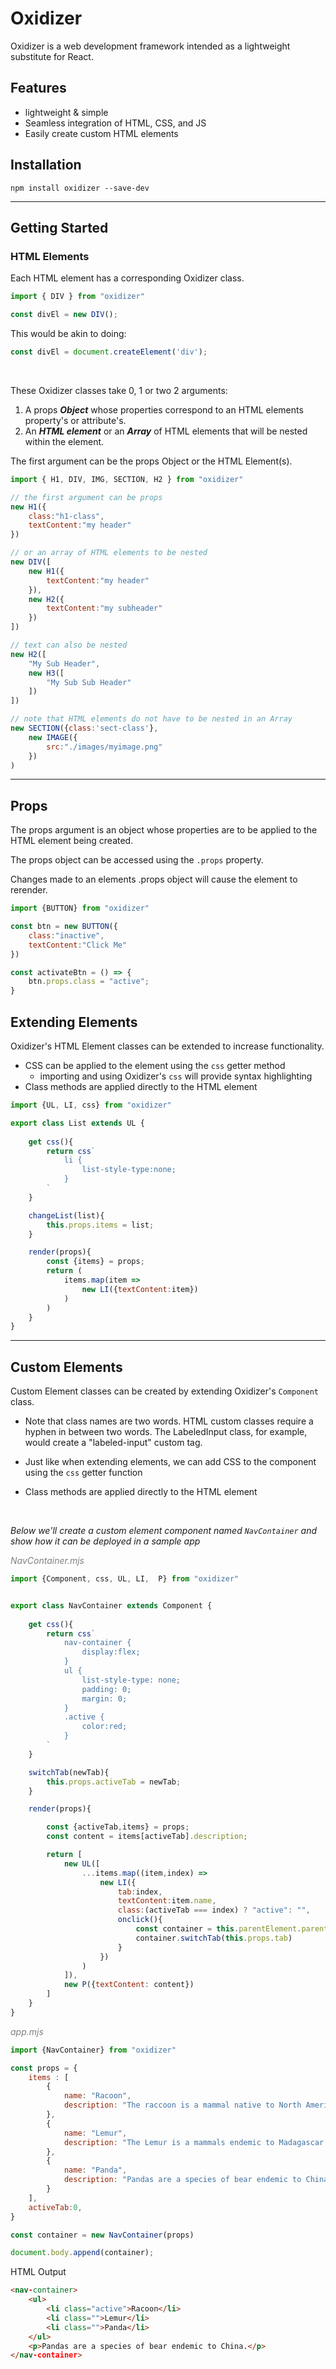 # Oxidizer

Oxidizer is a web development framework intended as a lightweight substitute for React.

## Features
- lightweight & simple
- Seamless integration of HTML, CSS, and JS
- Easily create custom HTML elements 

## Installation
    npm install oxidizer --save-dev

---

## Getting Started
### HTML Elements

Each HTML element has a corresponding Oxidizer class. 

``` javascript
import { DIV } from "oxidizer"

const divEl = new DIV();
```

This would be akin to doing:

``` javascript
const divEl = document.createElement('div');
```
<br/>

These Oxidizer classes take 0, 1 or two 2 arguments:
1. A props ***Object*** whose properties correspond to an HTML elements property's or attribute's.
2. An ***HTML element*** or an ***Array*** of HTML elements that will be nested within the element. 

The first argument can be the props Object or the HTML Element(s).

```javascript
import { H1, DIV, IMG, SECTION, H2 } from "oxidizer"

// the first argument can be props
new H1({
    class:"h1-class",
    textContent:"my header"
})

// or an array of HTML elements to be nested
new DIV([
    new H1({
        textContent:"my header"
    }),
    new H2({
        textContent:"my subheader"
    })
])

// text can also be nested
new H2([
    "My Sub Header",
    new H3([
        "My Sub Sub Header"
    ])
])

// note that HTML elements do not have to be nested in an Array
new SECTION({class:'sect-class'},
    new IMAGE({
        src:"./images/myimage.png"
    })
)
```

<hr/>

## Props
The props argument is an object whose properties are to be applied to the HTML element being created.

The props object can be accessed using the <code>.props</code> property.

Changes made to an elements .props object will cause the element to rerender.

```javascript
import {BUTTON} from "oxidizer"

const btn = new BUTTON({
    class:"inactive",
    textContent:"Click Me"
})

const activateBtn = () => {
    btn.props.class = "active";
}
```
## Extending Elements
Oxidizer's HTML Element classes can be extended to increase functionality. 

 * CSS can be applied to the element using the <code>css</code> getter method
    * importing and using Oxidizer's <code>css</code> will provide syntax highlighting
 * Class methods are applied directly to the HTML element

```javascript
import {UL, LI, css} from "oxidizer"

export class List extends UL {
    
    get css(){
        return css`
            li {
                list-style-type:none;
            }
        `
    }

    changeList(list){
        this.props.items = list;
    }

    render(props){
        const {items} = props;
        return (
            items.map(item => 
                new LI({textContent:item})
            )
        )
    }
}

```
<hr/>

## Custom Elements

Custom Element classes can be created by extending Oxidizer's <code>Component</code> class.

* Note that class names are two words. HTML custom classes require a hyphen in between two words. The LabeledInput class, for example, would create a "labeled-input" custom tag. 

* Just like when extending elements, we can add CSS to the component using the <code>css</code> getter function

* Class methods are applied directly to the HTML element

<br/>

*Below we'll create a custom element component named <code>NavContainer</code> and show how it can be deployed in a sample app*
<br/> 

<i style="color:gray;">NavContainer.mjs</i>

```javascript
import {Component, css, UL, LI,  P} from "oxidizer"


export class NavContainer extends Component {
    
    get css(){
        return css`
            nav-container {
                display:flex;
            }
            ul {
                list-style-type: none; 
                padding: 0;
                margin: 0; 
            }
            .active {
                color:red;
            }
        `
    }

    switchTab(newTab){
        this.props.activeTab = newTab;
    }

    render(props){

        const {activeTab,items} = props;
        const content = items[activeTab].description;

        return [
            new UL([
                ...items.map((item,index) => 
                    new LI({
                        tab:index,
                        textContent:item.name,
                        class:(activeTab === index) ? "active": "",
                        onclick(){                            
                            const container = this.parentElement.parentElement;
                            container.switchTab(this.props.tab)
                        }
                    })
                )
            ]),
            new P({textContent: content})
        ]
    }
}
```

<i style="color:gray;">app.mjs</i>

```javascript
import {NavContainer} from "oxidizer"

const props = {
    items : [
        {
            name: "Racoon",
            description: "The raccoon is a mammal native to North America.",
        },
        {
            name: "Lemur",
            description: "The Lemur is a mammals endemic to Madagascar.",
        },
        {
            name: "Panda",
            description: "Pandas are a species of bear endemic to China.",
        }
    ],
    activeTab:0,
}

const container = new NavContainer(props)

document.body.append(container);
```

HTML Output
```html
<nav-container>
    <ul>
        <li class="active">Racoon</li>
        <li class="">Lemur</li>
        <li class="">Panda</li>
    </ul>
    <p>Pandas are a species of bear endemic to China.</p>
</nav-container>
```